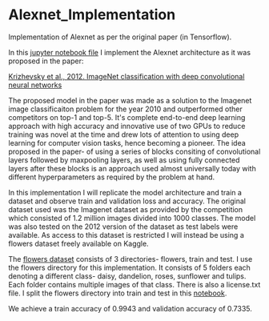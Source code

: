 # Alexnet_Implementation
Implementation of Alexnet as per the original paper (in Tensorflow).

In this [jupyter notebook file](https://github.com/archit-lahiri/Alexnet_Implementation/blob/main/alexnet.ipynb)  I implement the Alexnet architecture as it was proposed in the paper:

[Krizhevsky et al., 2012. ImageNet classification with deep convolutional neural networks](https://proceedings.neurips.cc/paper/4824-imagenet-classification-with-deep-convolutional-neural-networks.pdf)

The proposed model in the paper was made as a solution to the Imagenet image classificaiton problem for the year 2010 and outperformed other competitors on top-1 and top-5. It's complete end-to-end deep learning approach with high accuracy and innovative use of two GPUs to reduce training was novel at the time and drew lots of attention to using deep learning for computer vision tasks, hence becoming a pioneer. The idea proposed in the paper- of using a series of blocks consiting of convolutional layers followed by maxpooling layers, as well as using fully connected layers after these blocks is an approach used almost universally today with different hyperparameters as required by the problem at hand.

In this implementation I will replicate the model architecture and train a dataset and observe train and validation loss and accuracy. The original dataset used was the Imagenet dataset as provided by the competition which consisted of 1.2 million images divided into 1000 classes. The model was also tested on the 2012 version of the dataset as test labels were available. As access to this dataset is restricted I will instead be using a flowers dataset freely available on Kaggle. 

The [flowers dataset](https://www.kaggle.com/datasets/yingyingkan/alexnet) consists of 3 directories- flowers, train and test. I use the flowers directory for this implementation. It consists of 5 folders each denoting a different class- daisy, dandelion, roses, sunflower and tulips. Each folder contains multiple images of that class. There is also a license.txt file.  I split the flowers directory into train and test in this [notebook](https://github.com/archit-lahiri/Alexnet_Implementation/blob/main/alexnet.ipynb).

We achieve a train accuracy of 0.9943 and validation accuracy of 0.7335. 
